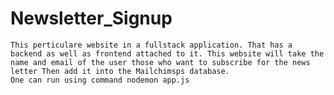 # Newsletter_Signup
    This perticulare website in a fullstack application. That has a backend as well as frontend attached to it. This website will take the name and email of the user those who want to subscribe for the news letter Then add it into the Mailchimsps database.
    One can run using command nodemon app.js
